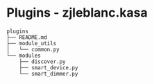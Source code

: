 # Plugins - zjleblanc.kasa

```
plugins
├── README.md
├── module_utils
│   └── common.py
└── modules
    ├── discover.py
    ├── smart_device.py
    └── smart_dimmer.py
```